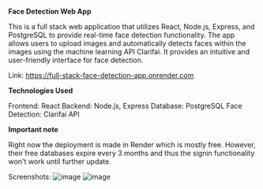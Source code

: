 **Face Detection Web App**

This is a full stack web application that utilizes React, Node.js, Express, and PostgreSQL to provide real-time face detection functionality. The app allows users to upload images and automatically detects faces within the images using the machine learning API Clarifai. It provides an intuitive and user-friendly interface for face detection.

Link: https://full-stack-face-detection-app.onrender.com

**Technologies Used**

Frontend: React
Backend: Node.js, Express
Database: PostgreSQL
Face Detection: Clarifai API

**Important note**

Right now the deployment is made in Render which is mostly free. However, their free databases expire every 3 months and thus the signin functionality won't work until further update.


Screenshots:
![image](https://github.com/Kostaga/Face-Detection/assets/59094550/3152d0d2-2a47-499a-aafe-6c539c6febef)
![image](https://github.com/Kostaga/Face-Detection/assets/59094550/2b68482c-080e-42c9-a3a5-b3de34c90c45)

